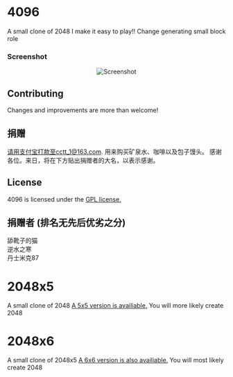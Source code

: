 # 4096
A small clone of 2048
I make it easy to play!! Change generating small block role

### Screenshot

<p align="center">
  <img src="http://pictures.gabrielecirulli.com/2048-20140309-234100.png" alt="Screenshot"/>
</p>


## Contributing
Changes and improvements are more than welcome! 

## 捐赠
请用支付宝打款至cctt_1@163.com. 用来购买矿泉水、咖啡以及包子馒头。 感谢各位。来日，将在下方贴出捐赠者的大名，以表示感谢。

## License
4096 is licensed under the [GPL license.](https://github.com/chillyc/4096/LICENSE)

## 捐赠者 (排名无先后优劣之分)
舔靴子的猫         
逆水之寒         
丹士米克87          

# 2048x5
A small clone of 2048
[A 5x5 version is availiable.](thereal64.github.io/2048x5) You will more likely create 2048

# 2048x6
A small clone of 2048x5
[A 6x6 version is also availiable.](thereal64.github.io/2048x6) You will most likely create 2048
